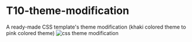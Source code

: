 # T10-theme-modification
 A ready-made CSS template's theme modification (khaki colored theme to pink colored theme)
![css theme modification](https://github.com/malantivora04/T10-theme-modification/assets/146733377/3ad8b884-b3ae-48db-99a5-42fad7db642b)
